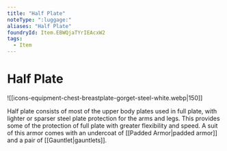 ```yaml
---
title: "Half Plate"
noteType: ":luggage:"
aliases: "Half Plate"
foundryId: Item.EBWQjaTYrIEAcxW2
tags:
  - Item
---
```


# Half Plate
![[icons-equipment-chest-breastplate-gorget-steel-white.webp|150]]

Half plate consists of most of the upper body plates used in full plate, with lighter or sparser steel plate protection for the arms and legs. This provides some of the protection of full plate with greater flexibility and speed. A suit of this armor comes with an undercoat of [[Padded Armor|padded armor]] and a pair of [[Gauntlet|gauntlets]].
